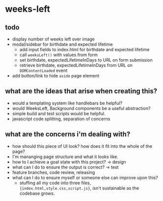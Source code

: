 # weeks-left

## todo

* display number of weeks left over image
* modal/sidebar for birthdate and expected lifetime
  - add input fields to index.html for birthdate and expected lifetime
  - call `weeksLeft()` with values from form
  - set birthdate, expectedLifetimeInDays to URL on form submission
  - retrieve birthdate, expectedLifetimeInDays from URL on `DOMContentLoaded` event
* add button/link to hide `aside` page element


## what are the ideas that arise when creating this?

* would a templating system like handlebars be helpful?
* would WeeksLeft, Background components be a useful abstraction?
* simple build and test scripts would be helpful.
* javascript code splitting, separation of concerns


## what are the concerns i'm dealing with?

* how should this piece of UI look? how does it fit into the whole of the page?
* I'm mananging page structure and what it looks like.
* how to I achieve a goal state with this project? -> design
* what can I do to ensure the output is correct? -> test
* feature branches, code review, releasing
* what can I do to ensure myself or someone else can improve upon this?
  - stuffing all my code into three files, `{index.html,style.css,script.js}`, isn't sustainable as the codebase grows.
